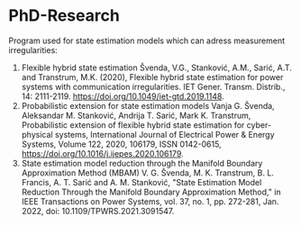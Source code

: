 # PhD-Research

Program used for state estimation models which can adress measurement irregularities:
1) Flexible hybrid state estimation
Švenda, V.G., Stanković, A.M., Sarić, A.T. and Transtrum, M.K. (2020), Flexible hybrid state estimation for power systems with communication irregularities. IET Gener. Transm. Distrib., 14: 2111-2119. https://doi.org/10.1049/iet-gtd.2019.1148.
2) Probabilistic extension for state estimation models
Vanja G. Švenda, Aleksandar M. Stanković, Andrija T. Sarić, Mark K. Transtrum, Probabilistic extension of flexible hybrid state estimation for cyber-physical systems,
International Journal of Electrical Power & Energy Systems, Volume 122, 2020, 106179, ISSN 0142-0615, https://doi.org/10.1016/j.ijepes.2020.106179.
3) State estimation model reduction through the Manifold Boundary Approximation Method (MBAM)
V. G. Švenda, M. K. Transtrum, B. L. Francis, A. T. Sarić and A. M. Stanković, "State Estimation Model Reduction Through the Manifold Boundary Approximation Method," in IEEE Transactions on Power Systems, vol. 37, no. 1, pp. 272-281, Jan. 2022, doi: 10.1109/TPWRS.2021.3091547.


